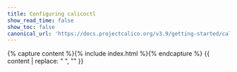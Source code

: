 ```yaml
---
title: Configuring calicoctl
show_read_time: false
show_toc: false
canonical_url: 'https://docs.projectcalico.org/v3.9/getting-started/calicoctl/configure/index'
---
```

{% capture content %}{% include index.html %}{% endcapture %}
{{ content | replace: "    ", "" }}